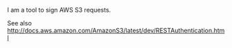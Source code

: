 I am a tool to sign AWS S3 requests.

See also http://docs.aws.amazon.com/AmazonS3/latest/dev/RESTAuthentication.html
